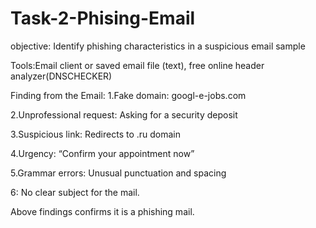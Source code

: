 # Task-2-Phising-Email

objective:
Identify phishing characteristics in a suspicious email sample

Tools:Email client or saved email file (text), free online header analyzer(DNSCHECKER)

Finding from the Email:
1.Fake domain: googl-e-jobs.com

2.Unprofessional request: Asking for a security deposit

3.Suspicious link: Redirects to .ru domain

4.Urgency: “Confirm your appointment now”

5.Grammar errors: Unusual punctuation and spacing

6: No clear subject for the mail.

Above findings confirms it is a phishing mail.



